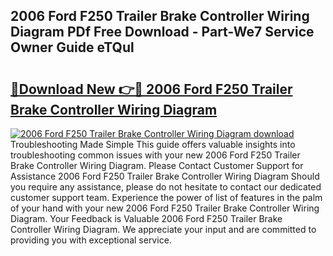 ## 2006 Ford F250 Trailer Brake Controller Wiring Diagram PDf Free Download - Part-We7 Service Owner Guide eTQul

# <h2><a href="http://dfs8b5.blite.top/?on=2006+Ford+F250+Trailer+Brake+Controller+Wiring+Diagram">🔗Download New 👉🔴 2006 Ford F250 Trailer Brake Controller Wiring Diagram</a></h2>

[![2006 Ford F250 Trailer Brake Controller Wiring Diagram download](https://i.imgur.com/lujVjoI.png)](http://dfs8b5.blite.top/?on=2006+Ford+F250+Trailer+Brake+Controller+Wiring+Diagram)
Troubleshooting Made Simple This guide offers valuable insights into troubleshooting common issues with your new 2006 Ford F250 Trailer Brake Controller Wiring Diagram. Please Contact Customer Support for Assistance 2006 Ford F250 Trailer Brake Controller Wiring Diagram Should you require any assistance, please do not hesitate to contact our dedicated customer support team. Experience the power of list of features in the palm of your hand with your new 2006 Ford F250 Trailer Brake Controller Wiring Diagram. Your Feedback is Valuable 2006 Ford F250 Trailer Brake Controller Wiring Diagram. We appreciate your input and are committed to providing you with exceptional service.
